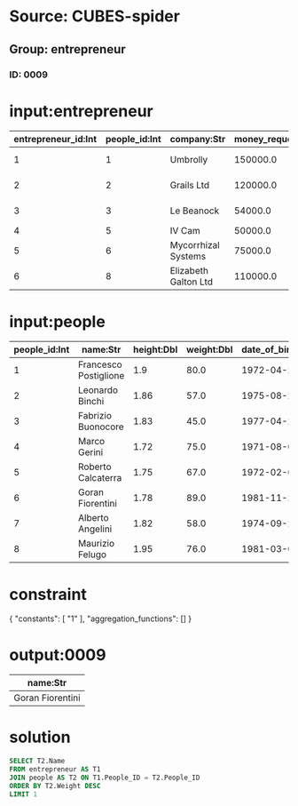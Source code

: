 # Source: CUBES-spider
## Group: entrepreneur
### ID: 0009

# input:entrepreneur

| entrepreneur_id:Int | people_id:Int | company:Str | money_requested:Dbl | investor:Str |
|---|---|---|---|---|
| 1 | 1 | Umbrolly | 150000.0 | Duncan Bannatyne |
| 2 | 2 | Grails Ltd | 120000.0 | Doug Richard |
| 3 | 3 | Le Beanock | 54000.0 | Rachel Elnaugh |
| 4 | 5 | IV Cam | 50000.0 | Peter Jones |
| 5 | 6 | Mycorrhizal Systems | 75000.0 | Simon Woodroffe |
| 6 | 8 | Elizabeth Galton Ltd | 110000.0 | Duncan Bannatyne |

# input:people

| people_id:Int | name:Str | height:Dbl | weight:Dbl | date_of_birth:Str |
|---|---|---|---|---|
| 1 | Francesco Postiglione | 1.9 | 80.0 | 1972-04-29 |
| 2 | Leonardo Binchi | 1.86 | 57.0 | 1975-08-27 |
| 3 | Fabrizio Buonocore | 1.83 | 45.0 | 1977-04-28 |
| 4 | Marco Gerini | 1.72 | 75.0 | 1971-08-05 |
| 5 | Roberto Calcaterra | 1.75 | 67.0 | 1972-02-06 |
| 6 | Goran Fiorentini | 1.78 | 89.0 | 1981-11-21 |
| 7 | Alberto Angelini | 1.82 | 58.0 | 1974-09-28 |
| 8 | Maurizio Felugo | 1.95 | 76.0 | 1981-03-04 |

# constraint

{
  "constants": [
    "1"
  ],
  "aggregation_functions": []
}

# output:0009

| name:Str |
|---|
| Goran Fiorentini |

# solution

```sql
SELECT T2.Name
FROM entrepreneur AS T1
JOIN people AS T2 ON T1.People_ID = T2.People_ID
ORDER BY T2.Weight DESC
LIMIT 1
```
